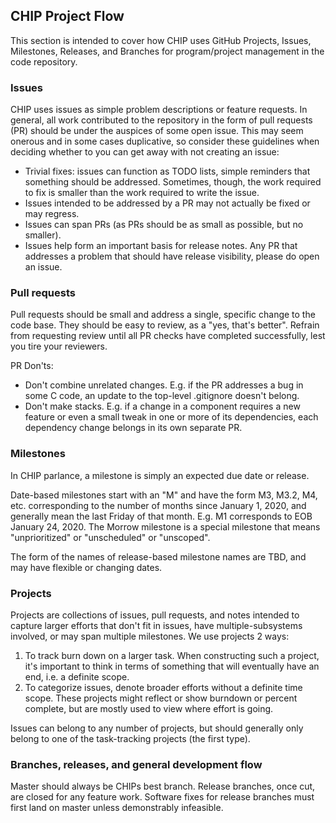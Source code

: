 ## CHIP Project Flow

This section is intended to cover how CHIP uses GitHub Projects,
Issues, Milestones, Releases, and Branches for program/project
management in the code repository.

### Issues




CHIP uses issues as simple problem descriptions or feature requests.  In
general, all work contributed to the repository in the form of pull requests
(PR) should be under the auspices of some open issue.  This may seem onerous and
in some cases duplicative, so consider these guidelines when deciding whether to
you can get away with not creating an issue:

  * Trivial fixes: issues can function as TODO lists, simple reminders that
     something should be addressed.  Sometimes, though, the work required to
     fix is smaller than the work required to write the issue.
  * Issues intended to be addressed by a PR may not actually be fixed or
     may regress.
  * Issues can span PRs (as PRs should be as small as possible, but no smaller).
  * Issues help form an important basis for release notes.  Any PR that addresses
     a problem that should have release visibility, please do open an issue.

### Pull requests

Pull requests should be small and address a single, specific change to the code
base. They should be easy to review, as a "yes, that's better".  Refrain from
requesting review until all PR checks have completed successfully, lest you tire
your reviewers.

PR Don'ts:
  * Don't combine unrelated changes.  E.g. if the PR addresses a bug in some
    C code, an update to the top-level .gitignore doesn't belong.
  * Don't make stacks.  E.g. if a change in a component requires a new feature
    or even a small tweak in one or more of its dependencies, each dependency
    change belongs in its own separate PR.


### Milestones

In CHIP parlance, a milestone is simply an expected due date or release.

Date-based milestones start with an "M" and have the form M3, M3.2, M4,
etc. corresponding to the number of months since January 1, 2020, and generally
mean the last Friday of that month.  E.g. M1 corresponds to EOB January 24,
2020.  The Morrow milestone is a special milestone that means "unprioritized" or
"unscheduled" or "unscoped".

The form of the names of release-based milestone names are TBD, and may have
flexible or changing dates.

### Projects

Projects are collections of issues, pull requests, and notes intended to capture
larger efforts that don't fit in issues, have multiple-subsystems involved, or
may span multiple milestones.  We use projects 2 ways:

1. To track burn down on a larger task.  When constructing such a project, it's
important to think in terms of something that will eventually have
an end, i.e. a definite scope.
2. To categorize issues, denote broader efforts without a definite time scope.
These projects might reflect or show burndown or percent complete, but are mostly
used to view where effort is going.

Issues can belong to any number of projects, but should generally only belong to
one of the task-tracking projects (the first type).

### Branches, releases, and general development flow

Master should always be CHIPs best branch.  Release branches, once cut, are
closed for any feature work.  Software fixes for release branches must first
land on master unless demonstrably infeasible.

